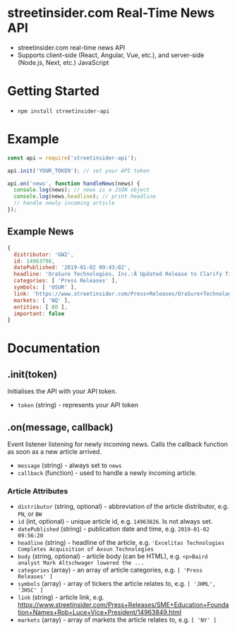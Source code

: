 # streetinsider.com Real-Time News API

- streetinsider.com real-time news API
- Supports client-side (React, Angular, Vue, etc.), and server-side
  (Node.js, Next, etc.) JavaScript

# Getting Started

- `npm install streetinsider-api`

# Example

```js
const api = require('streetinsider-api');

api.init('YOUR_TOKEN'); // set your API token

api.on('news', function handleNews(news) {
  console.log(news); // news is a JSON object
  console.log(news.headline); // print headline
  // handle newly incoming article
});
```

## Example News

```js
{
  distributor: 'GW2',
  id: 14963798,
  datePublished: '2019-01-02 09:43:02',
  headline: 'OraSure Technologies, Inc.:Â Updated Release to Clarify Timing of Presentation',
  categories: [ 'Press Releases' ],
  symbols: [ 'OSUR' ],
  link: 'https://www.streetinsider.com/Press+Releases/OraSure+Technologies,+Inc.:Â%C2%A0Updated+Release+to+Clarify+Timing+of+Presentation/14963798.html',
  markets: [ 'NQ' ],
  entities: [ 80 ],
  important: false
}
```

# Documentation

## .init(token)

Initialises the API with your API token.

- `token` (string) - represents your API token

## .on(message, callback)

Event listener listening for newly incoming news. Calls the callback
function as soon as a new article arrived.

- `message` (string) - always set to `news`
- `callback` (function) - used to handle a newly incoming article.

### Article Attributes

- `distributor` (string, optional) - abbreviation of the article distributor, e.g. `PN`, or `BW`
- `id` (int, optional) - unique article id, e.g. `14963826`. Is not always set.
- `datePublished` (string) - publication date and time, e.g. `2019-01-02 09:56:20`
- `headline` (string) - headline of the article, e.g. `'Excelitas Technologies Completes Acquisition of Axsun Technologies`
- `body` (string, optional) - article body (can be HTML), e.g. `<p>Baird analyst Mark Altschwager lowered the ...`
- `categories` (array) - an array of article categories, e.g. `[ 'Press Releases' ]`
- `symbols` (array) - array of tickers the article relates to, e.g. `[ 'JHML', 'JHSC' ]`
- `link` (string) - article link, e.g. https://www.streetinsider.com/Press+Releases/SME+Education+Foundation+Names+Rob+Luce+Vice+President/14963849.html
- `markets` (array) - array of markets the article relates to, e.g. `[ 'NY' ]`
